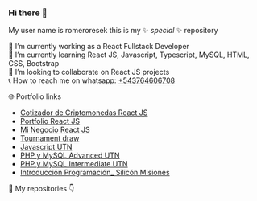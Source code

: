 ### Hi there 👋


My user name is romeroresek this is my ✨ _special_ ✨ repository<br>

🔭 I’m currently working as a React Fullstack Developer<br>
🌱 I’m currently learning React JS, Javascript, Typescript, MySQL, HTML, CSS, Bootstrap<br>
👯 I’m looking to collaborate on React JS projects<br>
📞 How to reach me on whatsapp: [+543764606708](https://wa.me/543764606708)<br>

🌐 Portfolio links<br>
- [Cotizador de Criptomonedas React JS](http://criptos.portafolio.ar)
- [Portfolio React JS](http://portafolio.portafolio.ar)
- [Mi Negocio React JS](http://minegocio.portafolio.ar)
- [Tournament draw](http://torneito.com.ar)<br>
- [Javascript UTN](http://portafolio.ar/javascript_utn/)<br>
- [PHP y MySQL Advanced UTN](http://portafolio.ar/php_avanzado_utn/)<br>
- [PHP y MySQL Intermediate UTN](http://portafolio.ar/php_intermedio_utn/)<br>
- [Introducción Programación_ Silicón Misiones](http://portafolio.ar/intro_siliconMisiones/)<br>

💼 My repositories 👇
